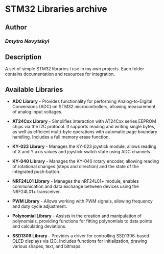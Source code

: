 # STM32 Libraries archive

## Author

### *Dmytro Novytskyi*

## Description

A set of simple STM32 libraries I use in my own projects. Each folder contains documentation and resources for integration.

## Available Libraries

- **ADC Library** - Provides functionality for performing Analog-to-Digital Conversions (ADC) on STM32 microcontrollers, allowing measurement of analog input voltages.

- **AT24Cxx Library** - Simplifies interaction with AT24Cxx series EEPROM chips via the I2C protocol. It supports reading and writing single bytes, as well as efficient multi-byte operations with automatic page boundary handling. Includes a full memory erase function.

- **KY-023 Library** - Manages the KY-023 joystick module, allows reading of X and Y axis values and joystick switch state using ADC channels.

- **KY-040 Library** - Manages the KY-040 rotary encoder, allowing reading of rotational changes (steps and direction) and the state of the integrated push-button.

- **NRF24L01 Library** - Manages the nRF24L01+ module, enables communication and data exchange between devices using the NRF24L01+ transceiver.

- **PWM Library** - Allows working with PWM signals, allowing frequency and duty cycle adjustment.

- **Polynomial Library** - Assists in the creation and manipulation of polynomials, providing functions for fitting polynomials to data points and calculating deviations.

- **SSD1306 Library** - Provides a driver for controlling SSD1306-based OLED displays via I2C. Includes functions for initialization, drawing various shapes, text, and bitmaps.
